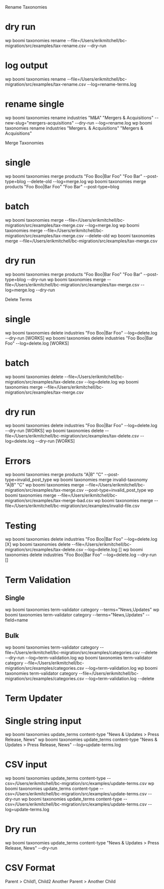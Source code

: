 Rename Taxonomies

# dry run

wp boomi taxonomies rename --file=/Users/erikmitchell/bc-migration/src/examples/tax-rename.csv --dry-run

# log output
wp boomi taxonomies rename --file=/Users/erikmitchell/bc-migration/src/examples/tax-rename.csv --log=rename-terms.log

# rename single
wp boomi taxonomies rename industries "M&A" "Mergers & Acquisitions" --new-slug="mergers-acquisitions" --dry-run --log=rename.log
wp boomi taxonomies rename industries "Mergers. & Acquisitions" "Mergers & Acquisitions"

Merge Taxonomies

# single

wp boomi taxonomies merge products "Foo Boo|Bar Foo" "Foo Bar" --post-type=blog --delete-old --log=merge.log
wp boomi taxonomies merge products "Foo Boo|Bar Foo" "Foo Bar" --post-type=blog

# batch

wp boomi taxonomies merge --file=/Users/erikmitchell/bc-migration/src/examples/tax-merge.csv --log=merge.log
wp boomi taxonomies merge --file=/Users/erikmitchell/bc-migration/src/examples/tax-merge.csv --delete-old
wp boomi taxonomies merge --file=/Users/erikmitchell/bc-migration/src/examples/tax-merge.csv

# dry run

wp boomi taxonomies merge products "Foo Boo|Bar Foo" "Foo Bar" --post-type=blog --dry-run
wp boomi taxonomies merge --file=/Users/erikmitchell/bc-migration/src/examples/tax-merge.csv --log=merge.log --dry-run

Delete Terms

# single

wp boomi taxonomies delete industries "Foo Boo|Bar Foo" --log=delete.log --dry-run [WORKS]
wp boomi taxonomies delete industries "Foo Boo|Bar Foo" --log=delete.log [WORKS]

# batch

wp boomi taxonomies delete --file=/Users/erikmitchell/bc-migration/src/examples/tax-delete.csv --log=delete.log 
wp boomi taxonomies merge --file=/Users/erikmitchell/bc-migration/src/examples/tax-merge.csv

# dry run

wp boomi taxonomies delete industries "Foo Boo|Bar Foo" --log=delete.log --dry-run [WORKS]
wp boomi taxonomies delete --file=/Users/erikmitchell/bc-migration/src/examples/tax-delete.csv --log=delete.log --dry-run [WORKS]


# Errors

wp boomi taxonomies merge products "A|B" "C" --post-type=invalid_post_type
wp boomi taxonomies merge invalid-taxonomy "A|B" "C"
wp boomi taxonomies merge --file=/Users/erikmitchell/bc-migration/src/examples/tax-merge.csv --post-type=invalid_post_type
wp boomi taxonomies merge --file=/Users/erikmitchell/bc-migration/src/examples/tax-merge-bad.csv
wp boomi taxonomies merge --file=/Users/erikmitchell/bc-migration/src/examples/invalid-file.csv

# Testing
wp boomi taxonomies delete industries "Foo Boo|Bar Foo" --log=delete.log [X]
wp boomi taxonomies delete --file=/Users/erikmitchell/bc-migration/src/examples/tax-delete.csv --log=delete.log  []
wp boomi taxonomies delete industries "Foo Boo|Bar Foo" --log=delete.log --dry-run []

# Term Validation

## Single
wp boomi taxonomies term-validator category --terms="News,Updates"
wp boomi taxonomies term-validator category --terms="News,Updates" --field=name

## Bulk
wp boomi taxonomies term-validator category --file=/Users/erikmitchell/bc-migration/src/examples/categories.csv --delete --dry-run --log=term-validation.log
wp boomi taxonomies term-validator category --file=/Users/erikmitchell/bc-migration/src/examples/categories.csv --log=term-validation.log
wp boomi taxonomies term-validator category --file=/Users/erikmitchell/bc-migration/src/examples/categories.csv --log=term-validation.log --delete

# Term Updater

# Single string input
wp boomi taxonomies update_terms content-type "News & Updates > Press Release, News"
wp boomi taxonomies update_terms content-type "News & Updates > Press Release, News" --log=update-terms.log

# CSV input
wp boomi taxonomies update_terms content-type --csv=/Users/erikmitchell/bc-migration/src/examples/update-terms.csv
wp boomi taxonomies update_terms content-type --csv=/Users/erikmitchell/bc-migration/src/examples/update-terms.csv --dry-run
wp boomi taxonomies update_terms content-type --csv=/Users/erikmitchell/bc-migration/src/examples/update-terms.csv --log=update-terms.log

# Dry run
wp boomi taxonomies update_terms content-type "News & Updates > Press Release, News" --dry-run

# CSV Format
Parent > Child1, Child2
Another Parent > Another Child